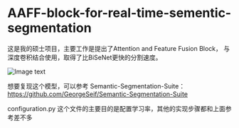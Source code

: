 # AAFF-block-for-real-time-sementic-segmentation
这是我的硕士项目，主要工作是提出了Attention and Feature Fusion Block， 与深度卷积结合使用，取得了比BiSeNet更快的分割速度。

![Image text](https://github.com/yucheng-china/AAFF-block-for-real-time-sementic-segmentation-/blob/master/5.png)



想要复现这个模型，可以参考 Semantic-Segmentation-Suite：https://github.com/GeorgeSeif/Semantic-Segmentation-Suite

configuration.py 这个文件的主要目的是配置学习率，其他的实现步骤都和上面参考差不多
